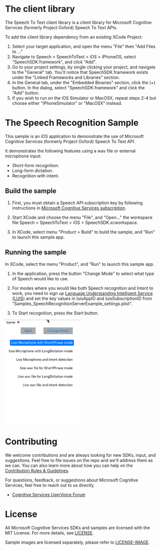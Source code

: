 The client library
==================

The Speech To Text client library is a client library for Microsoft Cognitive Services (formerly Project Oxford)
Speech To Text APIs.  

To add the client library dependency from an existing XCode Project:
1. Select your target application, and open the menu "File" then "Add Files to ..."
2. Navigate to Speech \> SpeechToText \> iOS \> iPhoneOS, select "SpeechSDK.framework", and click "Add".
3. Go to your project settings, by single clicking your project, and navigate to the "General" tab.  You'll notice that SpeechSDK.framework exists under the "Linked Frameworks and Libraries" section.
4. In the General tab, under the "Embedded Binaries" section, click the (+) button.   In the dialog, select "SpeechSDK.framework" and click the "Add" button.
5. If you wish to run on the iOS Simulator or MacOSX, repeat steps 2-4 but choose either "iPhoneSimulator" or "MacOSX" instead.

The Speech Recognition Sample
==========

This sample is an iOS application to demonstrate the use of Microsoft Cognitive Services (formerly Project Oxford)
Speech To Text API.

It demonstrates the following features using a wav file or external microphone input:

* Short-form recognition.
* Long-form dictation.
* Recognition with intent.

Build the sample
----------------

1. First, you must obtain a Speech API subscription key by following instructions in [Microsoft Cognitive Services subscription](<https://www.microsoft.com/cognitive-services/en-us/sign-up>).

2.  Start XCode and choose the menu "File", and "Open..." the workspace file Speech \> SpeechToText \> iOS \> SpeechSDK.xcworkspace.

3.  In XCode, select menu "Product \> Build" to build the sample,
    and "Run" to launch this sample app.


Running the sample
--------------

In XCode, select the menu "Product", and "Run" to launch this sample app.

1.  In the application, press the button "Change Mode" to select what type of Speech would like to use.

2.  For modes where you would like both Speech recognition and Intent to work, you need to sign up [Language Understanding Intelligent Service (LUIS)](<https://www.microsoft.com/cognitive-services/en-us/sign-up>) and set the key values in
    luisAppID and luisSubscriptionID from "Samples\_SpeechRecognitionServerExample\_settings.plist".

3. To Start recognition, press the Start button.

<img src="SampleScreenshots/SampleRunning1.png" width="50%"/>

Contributing
============
We welcome contributions and are always looking for new SDKs, input, and
suggestions. Feel free to file issues on the repo and we'll address them as we can. You can also learn more about how you can help on the [Contribution
Rules & Guidelines](</CONTRIBUTING.md>).

For questions, feedback, or suggestions about Microsoft Cognitive Services, feel free to reach out to us directly.

-   [Cognitive Services UserVoice Forum](<https://cognitive.uservoice.com>)

License
=======

All Microsoft Cognitive Services SDKs and samples are licensed with the MIT License. For more details, see
[LICENSE](</LICENSE.md>).

Sample images are licensed separately, please refer to [LICENSE-IMAGE](</LICENSE-IMAGE.md>).

